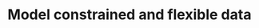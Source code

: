 ---
title: 'Model constrained and flexible data'
description: In data-oriented programming, the ability to model data in a secure and flexible manner is crucial. Ballerina's open and closed records offer a powerful mechanism to achieve this. <br><br>Closed records provide a secure and rigid structure with strictly defined field access, ensuring data integrity, type safety, and prevention of unintended modifications. <br><br>Open records, on the other hand, offer flexibility by allowing dynamic addition of fields. This enables handling evolving data structures where new fields can be introduced as needed.In Java, this dynamic behavior is not directly supported, and data structures usually require modification or the use of map-like structures to accommodate additional fields.
image: 
url: https://github.com/ballerina-guides/integration-samples/tree/main/dop-model-constrained-flexible-data
---